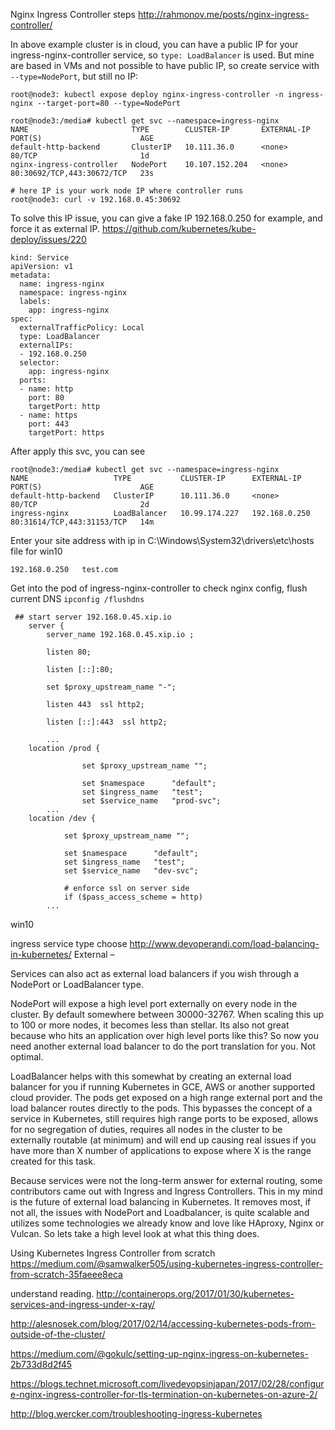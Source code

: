 Nginx Ingress Controller steps
http://rahmonov.me/posts/nginx-ingress-controller/

In above example cluster is in cloud, you can have a public IP for your
ingress-nginx-controller service, so `type: LoadBalancer` is used. But mine are based in VMs and not possible to have public IP, so create service with `--type=NodePort`, but still no IP:
```
root@node3: kubectl expose deploy nginx-ingress-controller -n ingress-nginx --target-port=80 --type=NodePort

root@node3:/media# kubectl get svc --namespace=ingress-nginx
NAME                       TYPE        CLUSTER-IP       EXTERNAL-IP   PORT(S)                      AGE
default-http-backend       ClusterIP   10.111.36.0      <none>        80/TCP                       1d
nginx-ingress-controller   NodePort    10.107.152.204   <none>        80:30692/TCP,443:30672/TCP   23s

# here IP is your work node IP where controller runs
root@node3: curl -v 192.168.0.45:30692

```

To solve this IP issue, you can give a fake IP 192.168.0.250 for example,
and force it as external IP. https://github.com/kubernetes/kube-deploy/issues/220
```
kind: Service
apiVersion: v1
metadata:
  name: ingress-nginx
  namespace: ingress-nginx
  labels:
    app: ingress-nginx
spec:
  externalTrafficPolicy: Local
  type: LoadBalancer
  externalIPs:
  - 192.168.0.250
  selector:
    app: ingress-nginx
  ports:
  - name: http
    port: 80
    targetPort: http
  - name: https
    port: 443
    targetPort: https
```

After apply this svc, you can see
```
root@node3:/media# kubectl get svc --namespace=ingress-nginx
NAME                   TYPE           CLUSTER-IP      EXTERNAL-IP     PORT(S)                      AGE
default-http-backend   ClusterIP      10.111.36.0     <none>          80/TCP                       2d
ingress-nginx          LoadBalancer   10.99.174.227   192.168.0.250   80:31614/TCP,443:31153/TCP   14m
```

Enter your site address with ip in C:\Windows\System32\drivers\etc\hosts file for win10
```
192.168.0.250	test.com
```

Get into the pod of ingress-nginx-controller to check nginx config, flush current DNS `ipconfig /flushdns`
```
 ## start server 192.168.0.45.xip.io
    server {
        server_name 192.168.0.45.xip.io ;

        listen 80;

        listen [::]:80;

        set $proxy_upstream_name "-";

        listen 443  ssl http2;

        listen [::]:443  ssl http2;

        ...
    location /prod {

                set $proxy_upstream_name "";

                set $namespace      "default";
                set $ingress_name   "test";
                set $service_name   "prod-svc";
        ...
    location /dev {

            set $proxy_upstream_name "";

            set $namespace      "default";
            set $ingress_name   "test";
            set $service_name   "dev-svc";

            # enforce ssl on server side
            if ($pass_access_scheme = http)
        ...
```

win10

ingress service type choose
http://www.devoperandi.com/load-balancing-in-kubernetes/
External –

Services can also act as external load balancers if you wish through a NodePort or LoadBalancer type.

NodePort will expose a high level port externally on every node in the cluster. By default somewhere between 30000-32767. When scaling this up to 100 or more nodes, it becomes less than stellar. Its also not great because who hits an application over high level ports like this? So now you need another external load balancer to do the port translation for you. Not optimal.

LoadBalancer helps with this somewhat by creating an external load balancer for you if running Kubernetes in GCE, AWS or another supported cloud provider. The pods get exposed on a high range external port and the load balancer routes directly to the pods. This bypasses the concept of a service in Kubernetes, still requires high range ports to be exposed, allows for no segregation of duties, requires all nodes in the cluster to be externally routable (at minimum) and will end up causing real issues if you have more than X number of applications to expose where X is the range created for this task.

Because services were not the long-term answer for external routing, some contributors came out with Ingress and Ingress Controllers. This in my mind is the future of external load balancing in Kubernetes. It removes most, if not all, the issues with NodePort and Loadbalancer, is quite scalable and utilizes some technologies we already know and love like HAproxy, Nginx or Vulcan. So lets take a high level look at what this thing does.

Using Kubernetes Ingress Controller from scratch
https://medium.com/@samwalker505/using-kubernetes-ingress-controller-from-scratch-35faeee8eca

understand reading.
http://containerops.org/2017/01/30/kubernetes-services-and-ingress-under-x-ray/


http://alesnosek.com/blog/2017/02/14/accessing-kubernetes-pods-from-outside-of-the-cluster/

https://medium.com/@gokulc/setting-up-nginx-ingress-on-kubernetes-2b733d8d2f45

https://blogs.technet.microsoft.com/livedevopsinjapan/2017/02/28/configure-nginx-ingress-controller-for-tls-termination-on-kubernetes-on-azure-2/

http://blog.wercker.com/troubleshooting-ingress-kubernetes
